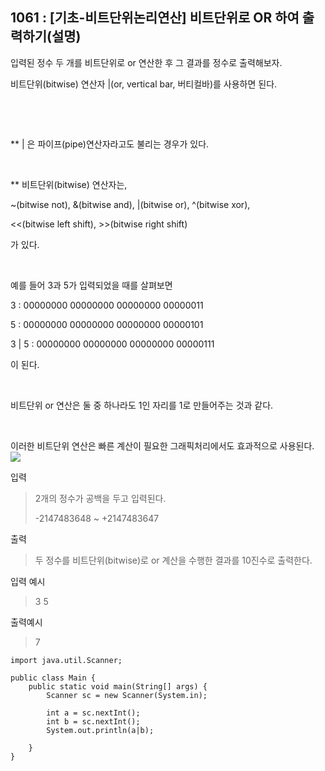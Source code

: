 ## 1061 : [기초-비트단위논리연산] 비트단위로 OR 하여 출력하기(설명)
입력된 정수 두 개를 비트단위로 or 연산한 후 그 결과를 정수로 출력해보자.

비트단위(bitwise) 연산자 |(or, vertical bar, 버티컬바)를 사용하면 된다.

​

​

** | 은 파이프(pipe)연산자라고도 불리는 경우가 있다.

​

** 비트단위(bitwise) 연산자는,

~(bitwise not), &(bitwise and), |(bitwise or), ^(bitwise xor),

<<(bitwise left shift), >>(bitwise right shift)

가 있다.

​

예를 들어 3과 5가 입력되었을 때를 살펴보면

3     : 00000000 00000000 00000000 00000011

5     : 00000000 00000000 00000000 00000101

3 | 5 : 00000000 00000000 00000000 00000111

이 된다.

​

비트단위 or 연산은 둘 중 하나라도 1인 자리를 1로 만들어주는 것과 같다.

​

이러한 비트단위 연산은 빠른 계산이 필요한 그래픽처리에서도 효과적으로 사용된다.
<img src="https://codeup.kr/upload/pimg6177_1.png">





입력

>2개의 정수가 공백을 두고 입력된다. 
> 
> -2147483648 ~ +2147483647


출력

>두 정수를 비트단위(bitwise)로 or 계산을 수행한 결과를 10진수로 출력한다.

입력 예시

>3 5

출력예시

>7


```shell
import java.util.Scanner;

public class Main {
    public static void main(String[] args) {
        Scanner sc = new Scanner(System.in);

        int a = sc.nextInt();
        int b = sc.nextInt();
        System.out.println(a|b);

    }
}

```
